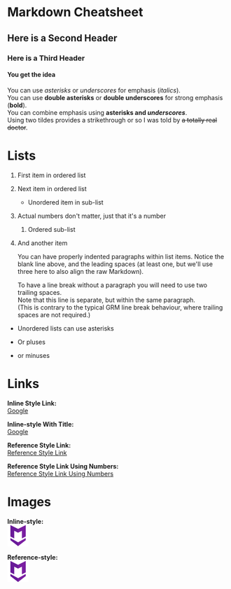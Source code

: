 # Markdown Cheatsheet
## Here is a Second Header
### Here is a Third Header
#### You get the idea

You can use *asterisks* or _underscores_ for emphasis (*italics*).  
You can use **double asterisks** or __double underscores__ for strong emphasis (**bold**).  
You can combine emphasis using **asterisks and _underscores_**.  
Using two tildes provides a strikethrough or so I was told by ~~a totally real doctor~~.  

# Lists

1. First item in ordered list
2. Next item in ordered list
    * Unordered item in sub-list
1. Actual numbers don't matter, just that it's a number
    1. Ordered sub-list
2. And another item

   You can have properly indented paragraphs within list items. Notice the blank line above, and the leading spaces (at least one, but we'll use three here to also align the raw Markdown).

   To have a line break without a paragraph you will need to use two trailing spaces.  
   Note that this line is separate, but within the same paragraph.  
   (This is contrary to the typical GRM line break behaviour, where trailing spaces are not required.)

* Unordered lists can use asterisks
+ Or pluses
- or minuses

# Links  

**Inline Style Link:**  
[Google](https://www.google.com)  

**Inline-style With Title:**  
[Google](https://www.google.com "Google's Homepage")  

**Reference Style Link:**  
[Reference Style Link][Arbitrary case-insensitive reference text]  


**Reference Style Link Using Numbers:**  
[Reference Style Link Using Numbers][1]  

[Arbitrary case-insensitive reference text]: https://www.mozilla.org
[1]: http://slashdot.org

# Images

**Inline-style:**  
![alt text](https://github.com/adam-p/markdown-here/raw/master/src/common/images/icon48.png "Logo Title Text 1")  

**Reference-style:**  
![alt text][logo]

[logo]: https://github.com/adam-p/markdown-here/raw/master/src/common/images/icon48.png "Logo Title Text 2"